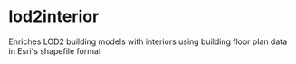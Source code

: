 # lod2interior
Enriches LOD2 building models with interiors using building floor plan data in Esri's shapefile format
